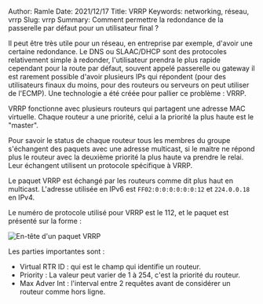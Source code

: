 Author: Ramle 
Date: 2021/12/17
Title: VRRP
Keywords: networking, réseau, vrrp
Slug: vrrp
Summary: Comment permettre la redondance de la passerelle par défaut pour un utilisateur final ?


Il peut être très utile pour un réseau, en entreprise par exemple, d'avoir une certaine redondance. Le DNS ou SLAAC/DHCP sont des protocoles relativement simple à redonder, l'utilisateur prendra le plus rapide cependant pour la route par défaut, souvent appelé passerelle ou gateway il est rarement possible d'avoir plusieurs IPs qui répondent (pour des utilisateurs finaux du moins, pour des routeurs ou serveurs on peut utiliser de l'ECMP). Une technologie a été créée pour pallier ce problème : VRRP.

VRRP fonctionne avec plusieurs routeurs qui partagent une adresse MAC virtuelle. Chaque routeur a une priorité, celui a la priorité la plus haute est le "master".

Pour savoir le status de chaque routeur tous les membres du groupe s'échangent des paquets avec une adresse multicast, si le maitre ne répond plus le routeur avec la deuxième priorité la plus haute va prendre le relai. Leur échangent utilisent un protocole spécifique à VRRP.

Le paquet VRRP est échangé par les routeurs comme dit plus haut en multicast. L'adresse utilisée en IPv6 est `FF02:0:0:0:0:0:0:12` et  `224.0.0.18` en IPv4.

Le numéro de protocole utilisé pour VRRP est le 112, et le paquet est présenté sur la forme : 

 

![En-tête d'un paquet VRRP](/static/img/vrrp/vrrp_header.png)

Les parties importantes sont :

- Virtual RTR ID : qui est le champ qui identifie un routeur.
- Priority : La valeur peut varier de 1 à 254, c'est la priorité du routeur.
- Max Adver Int : l'interval entre 2 requêtes avant de considérer un routeur comme hors ligne.